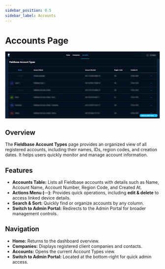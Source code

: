 ```yaml
---
sidebar_position: 0.5
sidebar_label: Accounts
---
```


# Accounts Page
![Accounts](./images/accounts.png)
## Overview
The **Fieldbase Account Types** page provides an organized view of all registered accounts, including their names, IDs, region codes, and creation dates. It helps users quickly monitor and manage account information.
## Features
- **Accounts Table:** Lists all Fieldbase accounts with details such as Name, Account Name, Account Number, Region Code, and Created At. 
- **Actions Menu (⋯):** Provides quick operations, including **edit & delete** to access linked device details.  
- **Search & Sort:** Quickly find or organize accounts by any column.  
- **Switch to Admin Portal:** Redirects to the Admin Portal for broader management controls.

## Navigation
- **Home:** Returns to the dashboard overview.  
- **Companies:** Displays registered client companies and contacts.  
- **Accounts:** Opens the current Account Types view.  
- **Switch to Admin Portal:** Located at the bottom-right for quick admin access.